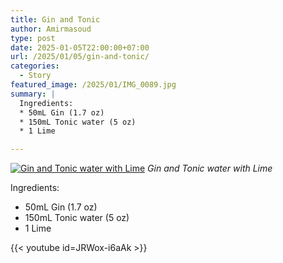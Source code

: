 ```yaml
---
title: Gin and Tonic
author: Amirmasoud
type: post
date: 2025-01-05T22:00:00+07:00
url: /2025/01/05/gin-and-tonic/
categories:
  - Story
featured_image: /2025/01/IMG_0089.jpg
summary: |
  Ingredients:
  * 50mL Gin (1.7 oz)
  * 150mL Tonic water (5 oz)
  * 1 Lime

---
```


[![Gin and Tonic water with Lime](/2025/01/IMG_0090.jpg)](/2025/01/IMG_0090.jpg)
*Gin and Tonic water with Lime*

Ingredients:

* 50mL Gin (1.7 oz)
* 150mL Tonic water (5 oz)
* 1 Lime

{{< youtube id=JRWox-i6aAk >}}
